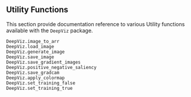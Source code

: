 ## Utility Functions

This section provide documentation reference to various Utility functions available with the `DeepViz` package.

```@docs
DeepViz.image_to_arr
DeepViz.load_image
DeepViz.generate_image
DeepViz.save_image
DeepViz.save_gradient_images
DeepViz.positive_negative_saliency
DeepViz.save_gradcam
DeepViz.apply_colormap
DeepViz.set_training_false
DeepViz.set_training_true
```
